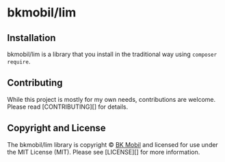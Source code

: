 
# bkmobil/lim



## Installation

bkmobil/lim is  a library that you install in the traditional
way using `composer require`. 



## Contributing

While this project is mostly for my own needs, contributions are welcome. Please
read [CONTRIBUTING][] for details.


## Copyright and License

The bkmobil/lim library is copyright © [BK Mobil](https://bktomorrow.com)
and licensed for use under the MIT License (MIT). Please see [LICENSE][] for
more information.



